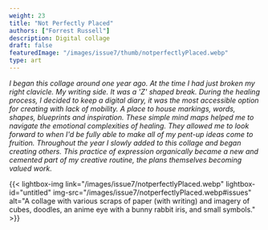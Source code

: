 ```yaml
---
weight: 23
title: "Not Perfectly Placed"
authors: ["Forrest Russell"]
description: Digital collage
draft: false
featuredImage: "/images/issue7/thumb/notperfectlyPlaced.webp"
type: art
---
```


*I began this collage around one year ago. At the time I had just broken my right clavicle. My writing side. It was a 'Z' shaped break. During the healing process, I decided to keep a digital diary, it was the most accessible option for creating with lack of mobility. A place to house markings, words, shapes, blueprints and inspiration. These simple mind maps helped me to navigate the emotional complexities of healing. They allowed me to look forward to when I'd be fully able to make all of my pent-up ideas come to fruition. Throughout the year I slowly added to this collage and began creating others. This practice of expression organically became a new and cemented part of my creative routine, the plans themselves becoming valued work.*

{{< lightbox-img link="/images/issue7/notperfectlyPlaced.webp" lightbox-id="untitled" img-src="/images/issue7/notperfectlyPlaced.webp#issues" alt="A collage with various scraps of paper (with writing) and imagery of cubes, doodles, an anime eye with a bunny rabbit iris, and small symbols." >}}
